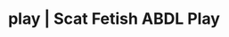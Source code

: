---
categories:
- Lingerie Art
- Slow Burn
- Virtual Sex
- Digital Dominance
- Interactive NSFW
image: /assets/images/1747714218793.jpg
layout: post
schema:
  description: Premium adult content featuring Scat Fetish, ABDL Play. High-quality
    visuals with provocative themes.
  keywords:
  - Femdom
  - ABDL Play
  - Alt Aesthetic
  - Lingerie Art
  - Body Positivity
  - Slow Burn
  - Scat Fetish
  name: 1747714218793 | Scat Fetish ABDL Play
  type: VisualArtwork
seo:
  description: Featured content with artistic Scat Fetish, ABDL Play. HD images available.
  keywords: Scat Fetish, ABDL Play
  og_image: /assets/images/1747714218793.jpg
  schema_type: VisualArtwork
tags:
- '#play'
- Scat Fetish
- ABDL Play
title: play | Scat Fetish ABDL Play
---